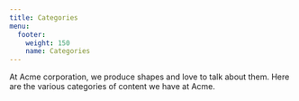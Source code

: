```yaml
---
title: Categories 
menu:
  footer:
    weight: 150
    name: Categories
---
```


At Acme corporation, we produce shapes and love to talk about them.
Here are the various categories of content we have at Acme.
